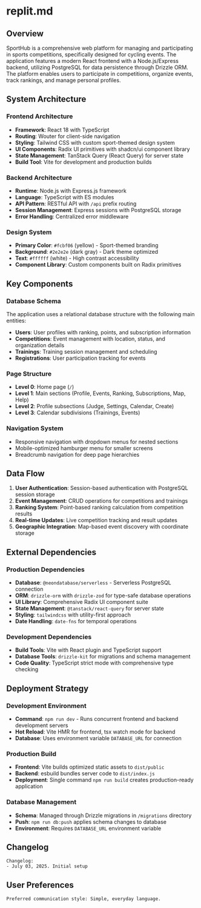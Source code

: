 # replit.md

## Overview

SportHub is a comprehensive web platform for managing and participating in sports competitions, specifically designed for cycling events. The application features a modern React frontend with a Node.js/Express backend, utilizing PostgreSQL for data persistence through Drizzle ORM. The platform enables users to participate in competitions, organize events, track rankings, and manage personal profiles.

## System Architecture

### Frontend Architecture
- **Framework**: React 18 with TypeScript
- **Routing**: Wouter for client-side navigation
- **Styling**: Tailwind CSS with custom sport-themed design system
- **UI Components**: Radix UI primitives with shadcn/ui component library
- **State Management**: TanStack Query (React Query) for server state
- **Build Tool**: Vite for development and production builds

### Backend Architecture
- **Runtime**: Node.js with Express.js framework
- **Language**: TypeScript with ES modules
- **API Pattern**: RESTful API with `/api` prefix routing
- **Session Management**: Express sessions with PostgreSQL storage
- **Error Handling**: Centralized error middleware

### Design System
- **Primary Color**: `#fcbf06` (yellow) - Sport-themed branding
- **Background**: `#2e2e2e` (dark gray) - Dark theme optimized
- **Text**: `#ffffff` (white) - High contrast accessibility
- **Component Library**: Custom components built on Radix primitives

## Key Components

### Database Schema
The application uses a relational database structure with the following main entities:

- **Users**: User profiles with ranking, points, and subscription information
- **Competitions**: Event management with location, status, and organization details
- **Trainings**: Training session management and scheduling
- **Registrations**: User participation tracking for events

### Page Structure
- **Level 0**: Home page (`/`)
- **Level 1**: Main sections (Profile, Events, Ranking, Subscriptions, Map, Help)
- **Level 2**: Profile subsections (Judge, Settings, Calendar, Create)
- **Level 3**: Calendar subdivisions (Trainings, Events)

### Navigation System
- Responsive navigation with dropdown menus for nested sections
- Mobile-optimized hamburger menu for smaller screens
- Breadcrumb navigation for deep page hierarchies

## Data Flow

1. **User Authentication**: Session-based authentication with PostgreSQL session storage
2. **Event Management**: CRUD operations for competitions and trainings
3. **Ranking System**: Point-based ranking calculation from competition results
4. **Real-time Updates**: Live competition tracking and result updates
5. **Geographic Integration**: Map-based event discovery with coordinate storage

## External Dependencies

### Production Dependencies
- **Database**: `@neondatabase/serverless` - Serverless PostgreSQL connection
- **ORM**: `drizzle-orm` with `drizzle-zod` for type-safe database operations
- **UI Library**: Comprehensive Radix UI component suite
- **State Management**: `@tanstack/react-query` for server state
- **Styling**: `tailwindcss` with utility-first approach
- **Date Handling**: `date-fns` for temporal operations

### Development Dependencies
- **Build Tools**: Vite with React plugin and TypeScript support
- **Database Tools**: `drizzle-kit` for migrations and schema management
- **Code Quality**: TypeScript strict mode with comprehensive type checking

## Deployment Strategy

### Development Environment
- **Command**: `npm run dev` - Runs concurrent frontend and backend development servers
- **Hot Reload**: Vite HMR for frontend, tsx watch mode for backend
- **Database**: Uses environment variable `DATABASE_URL` for connection

### Production Build
- **Frontend**: Vite builds optimized static assets to `dist/public`
- **Backend**: esbuild bundles server code to `dist/index.js`
- **Deployment**: Single command `npm run build` creates production-ready application

### Database Management
- **Schema**: Managed through Drizzle migrations in `/migrations` directory
- **Push**: `npm run db:push` applies schema changes to database
- **Environment**: Requires `DATABASE_URL` environment variable

## Changelog
```
Changelog:
- July 03, 2025. Initial setup
```

## User Preferences
```
Preferred communication style: Simple, everyday language.
```